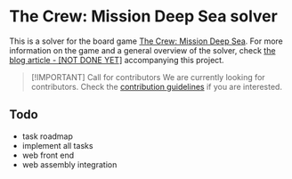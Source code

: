 # The Crew: Mission Deep Sea solver

This is a solver for the board game [The Crew: Mission Deep Sea](https://store.thamesandkosmos.com/products/the-crew-mission-deep-sea). For more information on the game and a general overview of the solver, check [the blog article - [NOT DONE YET]](https://blog.remigerme.xyz/cs/the-crew) accompanying this project.

> [!IMPORTANT] Call for contributors
> We are currently looking for contributors. Check the [contribution guidelines](CONTRIBUTING.md) if you are interested.

## Todo

- task roadmap
- implement all tasks
- web front end
- web assembly integration
